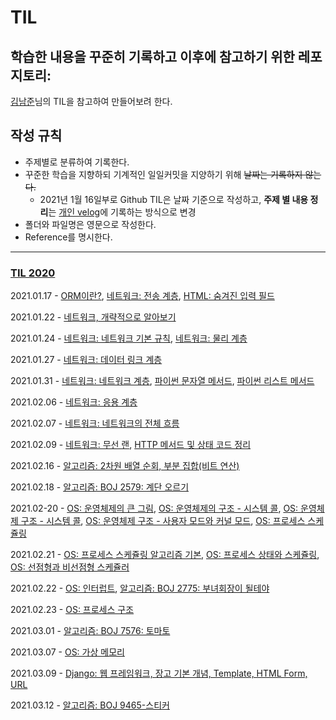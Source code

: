 # TIL

## 학습한 내용을 꾸준히 기록하고 이후에 참고하기 위한 레포지토리:

[김남준](https://github.com/namjunemy/TIL)님의 TIL을 참고하여 만들어보려 한다.

## 작성 규칙

- 주제별로 분류하여 기록한다.
- 꾸준한 학습을 지향하되 기계적인 일일커밋을 지양하기 위해 ~~날짜는 기록하지 않는다.~~
  - 2021년 1월 16일부로 Github TIL은 날짜 기준으로 작성하고, **주제 별 내용 정리**는 [개인 velog](https://velog.io/@gndan4)에 기록하는 방식으로 변경
- 폴더와 파일명은 영문으로 작성한다.
- Reference를 명시한다.

---

### [TIL 2020](https://github.com/SeongjaePark/TIL/blob/master/2020/Documents)

2021.01.17 - [ORM이란?](https://github.com/SeongjaePark/TIL/blob/master/2021/210117_ORM.md), [네트워크: 전송 계층](https://github.com/SeongjaePark/TIL/blob/master/2021/210117_network_transmission_layer.md), [HTML: 숨겨진 입력 필드](https://github.com/SeongjaePark/TIL/blob/master/2021/210117_html_input_type_hidden.md)

2021.01.22 - [네트워크, 개략적으로 알아보기](https://github.com/SeongjaePark/TIL/blob/master/2021/210122_network_overview.md)

2021.01.24 - [네트워크: 네트워크 기본 규칙](https://github.com/SeongjaePark/TIL/blob/master/2021/210124_network_basic_rule.md), [네트워크: 물리 계층](https://github.com/SeongjaePark/TIL/blob/master/2021/210124_network_physical_layer.md)

2021.01.27 - [네트워크: 데이터 링크 계층](https://github.com/SeongjaePark/TIL/blob/master/2021/210127_network_data_link_layer.md)

2021.01.31 - [네트워크: 네트워크 계층](https://github.com/SeongjaePark/TIL/blob/master/2021/210131_network_network_layer.md), [파이썬 문자열 메서드](https://github.com/SeongjaePark/TIL/blob/master/2021/210131_python_string_method.md), [파이썬 리스트 메서드](https://github.com/SeongjaePark/TIL/blob/master/2021/210131_python_list_method.md)

2021.02.06 - [네트워크: 응용 계층](https://github.com/SeongjaePark/TIL/blob/master/2021/210206_network_application_layer.md)

2021.02.07 - [네트워크: 네트워크의 전체 흐름](https://github.com/SeongjaePark/TIL/blob/master/2021/210207_network_network_overall_flow.md)

2021.02.09 - [네트워크: 무선 랜](https://github.com/SeongjaePark/TIL/blob/master/2021/210209_network_wireless_LAN.md), [HTTP 메서드 및 상태 코드 정리](https://github.com/SeongjaePark/TIL/blob/master/2021/210209_network_HTTP_method_status_code.md)

2021.02.16 - [알고리즘: 2차원 배열 순회, 부분 집합(비트 연산)](https://github.com/SeongjaePark/TIL/blob/master/2021/210216_algorithm_2darray_subset_bitwise_operation.md)

2021.02.18 - [알고리즘: BOJ 2579: 계단 오르기](https://github.com/SeongjaePark/TIL/blob/master/2021/210218_algorithm_boj_2579.md)

2021.02-20 - [OS: 운영체제의 큰 그림](https://github.com/SeongjaePark/TIL/blob/master/2021/210220_OS_oveview.md), [OS: 운영체제의 구조 - 시스템 콜](https://github.com/SeongjaePark/TIL/blob/master/2021/210220_OS_system_call.md), [OS: 운영체제 구조 - 시스템 콜](https://github.com/SeongjaePark/TIL/blob/master/2021/210220_OS_system_call.md), [OS: 운영체제 구조 - 사용자 모드와 커널 모드](https://github.com/SeongjaePark/TIL/blob/master/2021/210220_OS_user_mode_kernel_mode.md), [OS: 프로세스 스케쥴링](https://github.com/SeongjaePark/TIL/blob/master/2021/210220_OS_process_scheduling.md)

2021.02.21 - [OS: 프로세스 스케쥴링 알고리즘 기본](https://github.com/SeongjaePark/TIL/blob/master/2021/210221_OS_process_scheduling_algorithm.md), [OS: 프로세스 상태와 스케쥴링](https://github.com/SeongjaePark/TIL/blob/master/2021/210221_OS_process_status_and_scheduling.md), [OS: 선점형과 비선점형 스케쥴러](https://github.com/SeongjaePark/TIL/blob/master/2021/210221_OS_preemptive_and_non_preemptive_scheduler.md)

2021.02.22 - [OS: 인터럽트](https://github.com/SeongjaePark/TIL/blob/master/2021/210222_OS_interrupt.md), [알고리즘: BOJ 2775: 부녀회장이 될테야](https://github.com/SeongjaePark/TIL/blob/master/2021/210222_algorithm_boj_2775.md)

2021.02.23 - [OS: 프로세스 구조](https://github.com/SeongjaePark/TIL/blob/master/2021/210223_OS_process_structure.md)

2021.03.01 - [알고리즘: BOJ 7576: 토마토](https://github.com/SeongjaePark/TIL/blob/master/2021/210301_algorithm_boj_7576.md)

2021.03.07 - [OS: 가상 메모리](https://github.com/SeongjaePark/TIL/blob/master/2021/210307_OS_virtual_memory.md)

2021.03.09 - [Django: 웹 프레임워크, 장고 기본 개념, Template, HTML Form, URL](https://github.com/SeongjaePark/TIL/blob/master/2021/210309_Django_basic_template.md)

2021.03.12 - [알고리즘: BOJ 9465-스티커](https://github.com/SeongjaePark/TIL/blob/master/2021/210312_algorithm_boj_9465.md)
